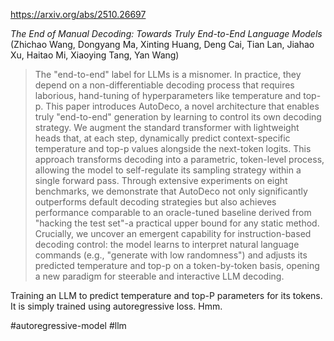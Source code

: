 https://arxiv.org/abs/2510.26697

*The End of Manual Decoding: Towards Truly End-to-End Language Models* (Zhichao Wang, Dongyang Ma, Xinting Huang, Deng Cai, Tian Lan, Jiahao Xu, Haitao Mi, Xiaoying Tang, Yan Wang)

> The "end-to-end" label for LLMs is a misnomer. In practice, they depend on a non-differentiable decoding process that requires laborious, hand-tuning of hyperparameters like temperature and top-p. This paper introduces AutoDeco, a novel architecture that enables truly "end-to-end" generation by learning to control its own decoding strategy. We augment the standard transformer with lightweight heads that, at each step, dynamically predict context-specific temperature and top-p values alongside the next-token logits. This approach transforms decoding into a parametric, token-level process, allowing the model to self-regulate its sampling strategy within a single forward pass. Through extensive experiments on eight benchmarks, we demonstrate that AutoDeco not only significantly outperforms default decoding strategies but also achieves performance comparable to an oracle-tuned baseline derived from "hacking the test set"-a practical upper bound for any static method. Crucially, we uncover an emergent capability for instruction-based decoding control: the model learns to interpret natural language commands (e.g., "generate with low randomness") and adjusts its predicted temperature and top-p on a token-by-token basis, opening a new paradigm for steerable and interactive LLM decoding.

Training an LLM to predict temperature and top-P parameters for its tokens. It is simply trained using autoregressive loss. Hmm.

#autoregressive-model #llm 
